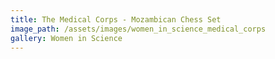 ```yaml
---
title: The Medical Corps - Mozambican Chess Set
image_path: /assets/images/women_in_science_medical_corps
gallery: Women in Science
---
```

